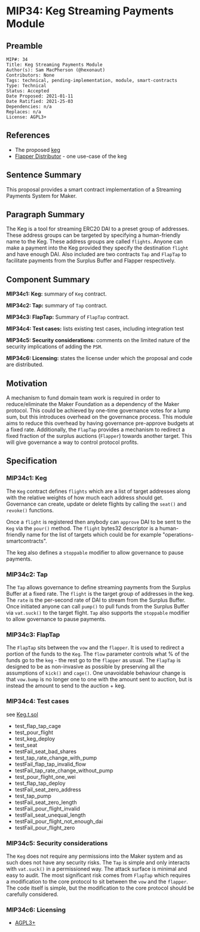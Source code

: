 # MIP34: Keg Streaming Payments Module

## Preamble

```
MIP#: 34
Title: Keg Streaming Payments Module
Author(s): Sam MacPherson (@hexonaut)
Contributors: None
Tags: technical, pending-implementation, module, smart-contracts
Type: Technical
Status: Accepted
Date Proposed: 2021-01-11
Date Ratified: 2021-25-03
Dependencies: n/a
Replaces: n/a
License: AGPL3+
```

## References

* The proposed [keg](https://github.com/makerdao/keg)
* [Flapper Distributor](https://forum.makerdao.com/t/flapperdistributor-a-way-to-distribute-system-surplus-while-minimizing-governance/4591) - one use-case of the keg

## Sentence Summary

This proposal provides a smart contract implementation of a Streaming Payments System for Maker.

## Paragraph Summary

The Keg is a tool for streaming ERC20 DAI to a preset group of addresses. These address groups can be targeted by specifying a human-friendly name to the Keg. These address groups are called `flights`. Anyone can make a payment into the Keg provided they specify the destination `flight` and have enough DAI. Also included are two contracts `Tap` and `FlapTap` to facilitate payments from the Surplus Buffer and Flapper respectively.

## Component Summary

**MIP34c1: Keg:** summary of `Keg` contract.

**MIP34c2: Tap:** summary of `Tap` contract.

**MIP34c3: FlapTap:** Summary of `FlapTap` contract.

**MIP34c4: Test cases:** lists existing test cases, including integration test

**MIP34c5: Security considerations:** comments on the limited nature of the security implications of adding the `PSM`.

**MIP34c6: Licensing:** states the license under which the proposal and code are distributed.

## Motivation

A mechanism to fund domain team work is required in order to reduce/eliminate the Maker Foundation as a dependency of the Maker protocol. This could be achieved by one-time governance votes for a lump sum, but this introduces overhead on the governance process. This module aims to reduce this overhead by having governance pre-approve budgets at a fixed rate. Additionally, the `FlapTap` provides a mechanism to redirect a fixed fraction of the surplus auctions (`Flapper`) towards another target. This will give governance a way to control protocol profits.

## Specification

### MIP34c1: Keg

The `Keg` contract defines `flights` which are a list of target addresses along with the relative weights of how much each address should get. Governance can create, update or delete flights by calling the `seat()` and `revoke()` functions.

Once a `flight` is registered then anybody can `approve` DAI to be sent to the `Keg` via the `pour()` method. The `flight` bytes32 descriptor is a human-friendly name for the list of targets which could be for example "operations-smartcontracts".

The keg also defines a `stoppable` modifier to allow governance to pause payments.

### MIP34c2: Tap

The `Tap` allows governance to define streaming payments from the Surplus Buffer at a fixed rate. The `flight` is the target group of addresses in the keg. The `rate` is the per-second rate of DAI to stream from the Surplus Buffer. Once initiated anyone can call `pump()` to pull funds from the Surplus Buffer via `vat.suck()` to the target flight. `Tap` also supports the `stoppable` modifier to allow governance to pause payments.

### MIP34c3: FlapTap

The `FlapTap` sits between the `vow` and the `flapper`. It is used to redirect a portion of the funds to the `Keg`. The `flow` parameter controls what % of the funds go to the `keg` - the rest go to the `flapper` as usual. The `FlapTap` is designed to be as non-invasive as possible by preserving all the assumptions of `kick()` and `cage()`. One unavoidable behaviour change is that `vow.bump` is no longer one to one with the amount sent to auction, but is instead the amount to send to the auction + keg.

### MIP34c4: Test cases

see [Keg.t.sol](https://github.com/makerdao/keg/blob/master/src/Keg.t.sol)

- test_flap_tap_cage
- test_pour_flight
- test_keg_deploy
- test_seat
- testFail_seat_bad_shares
- test_tap_rate_change_with_pump
- testFail_flap_tap_invalid_flow
- testFail_tap_rate_change_without_pump
- test_pour_flight_one_wei
- test_flap_tap_deploy
- testFail_seat_zero_address
- test_tap_pump
- testFail_seat_zero_length
- testFail_pour_flight_invalid
- testFail_seat_unequal_length
- testFail_pour_flight_not_enough_dai
- testFail_pour_flight_zero

### MIP34c5: Security considerations

The `Keg` does not require any permissions into the Maker system and as such does not have any security risks. The `Tap` is simple and only interacts with `vat.suck()` in a permissioned way. The attack surface is minimal and easy to audit. The most significant risk comes from `FlapTap` which requires a modification to the core protocol to sit between the `vow` and the `flapper`. The code itself is simple, but the modification to the core protocol should be carefully considered.

### MIP34c6: Licensing

- [AGPL3+](https://www.gnu.org/licenses/agpl-3.0.en.html)
